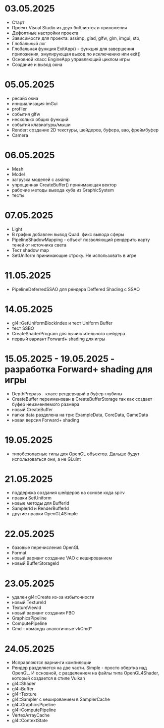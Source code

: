 ﻿# 03.05.2025
- Старт
- Проект Visual Studio из двух библиотек и приложения
- Дефолтные настройки проекта
- Зависимости для проекта: assimp, glad, glfw, glm, imgui, stb, 
- Глобальный лог
- Глобальная функция ExitApp() - функция для завершения приложения, эмулирующая выход по исключению или exit()
- Основной класс EngineApp управляющий циклом игры
- Создание и вывод окна

# 05.05.2025
- ресайз окна
- инициализация imGui
- profiler
- события glfw
- несколько общих функций
- события клавиатуры/мыши
- Render: создание 2D текстуры, шейдеров, буфера, вао, фреймбуфер
- Camera

# 06.05.2025
- Mesh
- Model
- загрузка моделей с assimp
- упрощенная CreateBuffer() принимающая вектор
- рабочие методы вывода куба из GraphicSystem
- тесты

# 07.05.2025
- Light
- В график добавлен вывод Quad. фикс вывода сферы
- PipelineShadowMapping - объект позволяющий рендерить карту теней от источника света
- Тест shadow map
- SetUniform принимающие строку. Не использовать в игре

# 11.05.2025
- PipelineDeferredSSAO для рендера Deffered Shading с SSAO

# 14.05.2025
- gl4::GetUniformBlockIndex и тест Uniform Buffer
- тест SSBO
- CreateShaderProgram для вычислительного шейдера
- первый вариант Forward+ shading для игры

# 15.05.2025 - 19.05.2025 - разработка Forward+ shading для игры
- DepthPrepass - класс рендерящий в буфер глубины
- CreateBuffer переименован в CreateBufferStorage так как создает буфер неизменяемого размера
- новый CreateBuffer
- папка data разделена на три: ExampleData, CoreData, GameData
- новая версия Forward+ shading

# 19.05.2025
- типобезопасные типы для OpenGL объектов. Дальше будут использоваться они, а не GLuint

# 21.05.2025
- поддержка создания шейдеров на основе кода spirv
- правки SetUniform
- новые методы для BufferId
- SamplerId и RenderBufferId
- другие правки OpenGL4Simple

# 22.05.2025
- базовые перечисления OpenGL
- Format
- новый вариант создание VAO с кешированием
- новый BufferStorageId

# 23.05.2025
- удален gl4::Create из-за избыточности
- новый TextureId
- TextureViewId
- новый вариант создания FBO
- GraphicsPipeline
- ComputePipeline
- Cmd - команды аналогичные vkCmd*

# 24.05.2025
- Исправляются варнинги компиляции
- Рендер разделяется на две части. Simple - просто обертка над OpenGL. И основной, с разделением на файлы типа OpenGL4Shader, который создается в стиле Vulkan
- gl4::Shader
- gl4::Buffer
- gl4::Texture
- gl4::Sampler с кешированием в SamplerCache
- gl4::GraphicsPipeline
- gl4::ComputePipeline
- VertexArrayCache
- gl4::ContextState